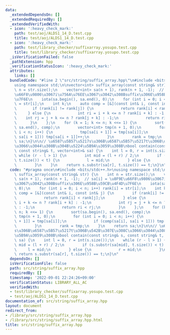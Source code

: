 ```yaml
---
data:
  _extendedDependsOn: []
  _extendedRequiredBy: []
  _extendedVerifiedWith:
  - icon: ':heavy_check_mark:'
    path: test/aoj/ALDS1_14_D.test.cpp
    title: test/aoj/ALDS1_14_D.test.cpp
  - icon: ':heavy_check_mark:'
    path: test/library_checker/suffixarray.yosupo.test.cpp
    title: test/library_checker/suffixarray.yosupo.test.cpp
  _isVerificationFailed: false
  _pathExtension: hpp
  _verificationStatusIcon: ':heavy_check_mark:'
  attributes:
    links: []
  bundledCode: "#line 2 \"src/string/suffix_array.hpp\"\n#include <bits/stdc++.h>\n\
    using namespace std;\n\nvector<int> suffix_array(const string& str) {\n    int\
    \ n = str.size();\n    vector<int> sa(n + 1), rank(n + 1, -1);  // sa[i] = \u8F9E\
    \u66F8\u9806\u3067i\u756A\u76EE\u3067\u3042\u308Bsuffix\u306E\u958B\u59CB\u4F4D\
    \u7F6E\n    iota(sa.begin(), sa.end(), 0);\n    for (int i = 0; i < n; i++) rank[i]\
    \ = str[i];\n    int k;\n    auto comp = [&](const int& i, const int& j) {\n \
    \       if (rank[i] != rank[j]) {\n            return rank[i] < rank[j];\n   \
    \     } else {\n            int ri = i + k <= n ? rank[i + k] : -1;\n        \
    \    int rj = j + k <= n ? rank[j + k] : -1;\n            return ri < rj;\n  \
    \      }\n    };\n    for (k = 1; k <= n; k <<= 1) {\n        sort(sa.begin(),\
    \ sa.end(), comp);\n        vector<int> tmp(n + 1, 0);\n        for (int i = 0;\
    \ i < n; i++) {\n            tmp[sa[i + 1]] = tmp[sa[i]];\n            if (comp(sa[i],\
    \ sa[i + 1])) tmp[sa[i + 1]]++;\n        }\n        rank = tmp;\n    }\n    return\
    \ sa;\n}\n\n// \u6587\u5B57\u5217s\u306B\u6587\u5B57\u5217t\u306B\u542B\u307E\u308C\
    \u3066\u3044\u308B\u304B\u5224\u5B9A\u3059\u308B\nbool contain(const string& s,\
    \ const string& t, vector<int>& sa) {\n    int l = 0, r = int(s.size());\n   \
    \ while (r - l > 1) {\n        int mid = (l + r) / 2;\n        if (s.substr(sa[mid],\
    \ t.size()) < t) {\n            l = mid;\n        } else {\n            r = mid;\n\
    \        }\n    }\n    return s.substr(sa[r], t.size()) == t;\n}\n"
  code: "#pragma once\n#include <bits/stdc++.h>\nusing namespace std;\n\nvector<int>\
    \ suffix_array(const string& str) {\n    int n = str.size();\n    vector<int>\
    \ sa(n + 1), rank(n + 1, -1);  // sa[i] = \u8F9E\u66F8\u9806\u3067i\u756A\u76EE\
    \u3067\u3042\u308Bsuffix\u306E\u958B\u59CB\u4F4D\u7F6E\n    iota(sa.begin(), sa.end(),\
    \ 0);\n    for (int i = 0; i < n; i++) rank[i] = str[i];\n    int k;\n    auto\
    \ comp = [&](const int& i, const int& j) {\n        if (rank[i] != rank[j]) {\n\
    \            return rank[i] < rank[j];\n        } else {\n            int ri =\
    \ i + k <= n ? rank[i + k] : -1;\n            int rj = j + k <= n ? rank[j + k]\
    \ : -1;\n            return ri < rj;\n        }\n    };\n    for (k = 1; k <=\
    \ n; k <<= 1) {\n        sort(sa.begin(), sa.end(), comp);\n        vector<int>\
    \ tmp(n + 1, 0);\n        for (int i = 0; i < n; i++) {\n            tmp[sa[i\
    \ + 1]] = tmp[sa[i]];\n            if (comp(sa[i], sa[i + 1])) tmp[sa[i + 1]]++;\n\
    \        }\n        rank = tmp;\n    }\n    return sa;\n}\n\n// \u6587\u5B57\u5217\
    s\u306B\u6587\u5B57\u5217t\u306B\u542B\u307E\u308C\u3066\u3044\u308B\u304B\u5224\
    \u5B9A\u3059\u308B\nbool contain(const string& s, const string& t, vector<int>&\
    \ sa) {\n    int l = 0, r = int(s.size());\n    while (r - l > 1) {\n        int\
    \ mid = (l + r) / 2;\n        if (s.substr(sa[mid], t.size()) < t) {\n       \
    \     l = mid;\n        } else {\n            r = mid;\n        }\n    }\n   \
    \ return s.substr(sa[r], t.size()) == t;\n}\n"
  dependsOn: []
  isVerificationFile: false
  path: src/string/suffix_array.hpp
  requiredBy: []
  timestamp: '2022-09-01 22:24:26+09:00'
  verificationStatus: LIBRARY_ALL_AC
  verifiedWith:
  - test/library_checker/suffixarray.yosupo.test.cpp
  - test/aoj/ALDS1_14_D.test.cpp
documentation_of: src/string/suffix_array.hpp
layout: document
redirect_from:
- /library/src/string/suffix_array.hpp
- /library/src/string/suffix_array.hpp.html
title: src/string/suffix_array.hpp
---
```

